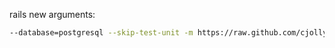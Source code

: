 rails new arguments:
```bash
--database=postgresql --skip-test-unit -m https://raw.github.com/cjolly/rails_templates/master/rails4.rb
```
